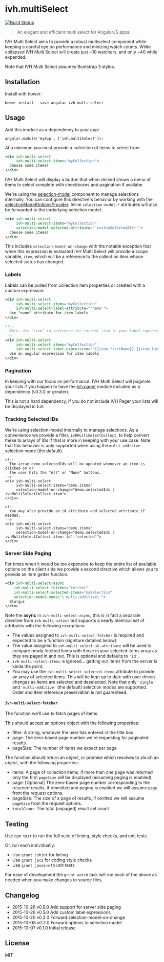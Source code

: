
# ivh.multiSelect

[![Build Status](https://secure.travis-ci.org/iVantage/angular-ivh-multi-select.png?branch=master)](https://travis-ci.org/iVantage/angular-ivh-multi-select)

> An elegant and efficient multi select for AngularJS apps.

IVH Multi Select aims to provide a robust multiselect component while keeping a
careful eye on performance and minizing watch counts. While collapsed IVH Multi
Select will create just ~10 watchers, and only ~40 while expanded.

Note that IVH Multi Select assumes Bootstrap 3 styles.


## Installation

Install with bower:

```
bower install --save angular-ivh-multi-select
```


## Usage

Add this module as a dependency to your app:

```
angular.module('myApp', ['ivh.multiSelect']);
```

At a minimum you must provide a collection of items to select from:

```html
<div ivh-multi-select
     ivh-multi-select-items="myCollection">
  Choose some items!
</div>
```

IVH Multi Select will display a button that when clicked shows a menu of items
to select complete with checkboxes and pagination if availabe.

We're using the [selection-model][sm] component to manage selections internally.
You can configure this directive's behavior by working with the
[selectionModelOptionsProvider][sm-opt]. Inline `selection-model-*` attributes
will also be forwarded to the underlying selection model:

```html
<div ivh-multi-select
     ivh-multi-select-items="myCollection"
     selection-model-selected-attribute="'customSelectedAttr'">
  Choose some items!
</div>
```

This includes `selection-model-on-change` with the notable exception that when
this expression is evaluated IVH Multi Select will provide a scope variable,
`item`, which will be a reference to the collection item whose selected status
has changed.


### Labels

Labels can be pulled from collection item properties or created with a custom
expression:

```html
<div ivh-multi-select
     ivh-multi-select-items="myCollection"
     ivh-multi-select-label-attribute="'name'">
  Use "name" attribute for item labels
</div>

<!--
  Note: Use `item` to reference the current item in your label expression.
-->
<div ivh-multi-select
     ivh-multi-select-items="myCollection"
     ivh-multi-select-label-expression="'{{item.firstName}} {{item.lastName}}'">
  Use an angular expression for item labels
</div>
```


### Pagination

In keeping with our focus on performance, IVH Multi Select will paginate your
lists if you happen to have the [ivh.pager][pager] module included as a
dependency (v0.3.0 or greater).

This is not a hard dependency, if you do not include IVH Pager your lists will
be displayed in full.


### Tracking Selected IDs

We're using selection-model internally to manage selections. As a convenience we
provide a filter, `ivhMultiSelectCollect`, to help convert these to arrays of
IDs if that is more in keeping with your use case. Note that this behavior is
only supported when using the `multi-additive` selection mode (the default).

```
<!--
  The array demo.selectedIds will be updated whenever an item is clicked on or
  the user hits the "All" or "None" buttons.
-->
<div ivh-multi-select
     ivh-multi-select-items="demo.items"
     selection-model-on-change="demo.selectedIds | ivhMultiSelectCollect:item">
</div>

<!--
  You may also provide an id attribute and selected attribute if needed.
-->
<div ivh-multi-select
     ivh-multi-select-items="demo.items"
     selection-model-on-change="demo.selectedIds | ivhMultiSelectCollect:item:'id':'selected'">
</div>
```


### Server Side Paging

For times when it would be too expensive to keep the entire list of available
options on the client side we provide a second directive which allows you to
provide an item getter function.

```html
<div ivh-multi-select-async
    ivh-multi-select-fetcher="fetcher"
    ivh-multi-select-selected-items="mySelection"
    selection-model-mode="\'multi-additive\'">
  Blargus
</div>
```

Note the **async** in `ivh-multi-select-async`, this is in fact a separate
directive from `ivh-multi-select` but supports a nearly identical set of
attributes with the following exceptions:

- The values assigned to `ivh-multi-select-fetcher` is required and expected to
  be a function (signiture detailed below).
- The value assigned to `ivh-multi-select-id-attribute` will be used to compare
  newly fetched items with those in your selected items array as they are paged
  in and out. This is optional and defaults to `'id'`.
- `ivh-multi-select-items` is ignored... getting our items from the server is
  kinda the point.
- You may use the `ivh-multi-select-selected-items` attribute to provide an
  array of selected items. This will be kept up to date with user driven changes
  as items are selected and deselected. Note that only `'single'` and
  `'multi-additive'` (the default) selection modes are supported. Order and
  item reference preservation is not guarenteed.

#### `ivh-multi-select-fetcher`

 The function we'll use to fetch pages of items.
 
 This should accept an options object with the following properties:
 
 - filter: A string, whatever the user has entered in the filte box
 - page: The zero-based page number we're requesting for paginated results.
 - pageSize: The number of items we expect per page
 

 The function should return an object, or promise which resolves to shuch an
 object, with the following properties:
 

 - items: A page of collection items, if more than one page was returned only
   the first `pageSize` will be displayed (assuming paging is enabled).
 - page: [Optional] The zero-based page number corresponding to the returned
   results. If ommitted and paging is enabled we will assume `page` from the
   request options.
 - pageSize: The size of a page of results, if omitted we will assume `pageSize`
   from the request options.
 - `totalCount`: The total (unpaged) result set count


## Testing

Use `npm test` to run the full suite of linting, style checks, and unit tests.

Or, run each individually:

- Use `grunt jshint` for linting
- Use `grunt jscs` for coding style checks
- Use `grunt jasmine` to unit tests

For ease of development the `grunt watch` task will run each of the above as
needed when you make changes to source files.


## Changelog

- 2015-10-26 v0.6.0 Add support for server side paging
- 2015-10-26 v0.5.0 Add custom label expressions
- 2015-10-20 v0.2.0 Forward selection-model-on-change
- 2015-10-08 v0.2.0 Forward options to selection model
- 2015-10-07 v0.1.0 Initial release


## License

MIT

[sm]: https://github.com/jtrussell/angular-selection-model
[sm-opt]: https://github.com/jtrussell/angular-selection-model#the-selectionmodeloptionsprovider
[pager]: https://github.com/ivantage/angular-ivh-pager
